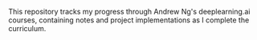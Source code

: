 This repository tracks my progress through Andrew Ng's deeplearning.ai courses, containing notes and project implementations as I complete the curriculum.
